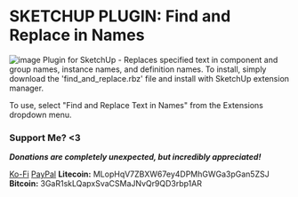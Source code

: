# SKETCHUP PLUGIN: Find and Replace in Names

![image](https://github.com/user-attachments/assets/b94d7cf7-1dd6-4ada-afdb-65d59c7b000b)
Plugin for SketchUp - Replaces specified text in component and group names, instance names, and definition names.
To install, simply download the 'find_and_replace.rbz' file and install with SketchUp extension manager.

To use, select "Find and Replace Text in Names" from the Extensions dropdown menu.

### Support Me? <3
***Donations are completely unexpected, but incredibly appreciated!***

[Ko-Fi](https://ko-fi.com/caskexe) 
[PayPal](https://www.paypal.com/donate/?hosted_button_id=TGX3Q6GHFVZXU) 
**Litecoin:** MLopHqV7ZBXW67ey4DPMhGWGa3pGan5ZSJ 
**Bitcoin:** 3GaR1skLQapxSvaCSMaJNvQr9QD3rbp1AR
